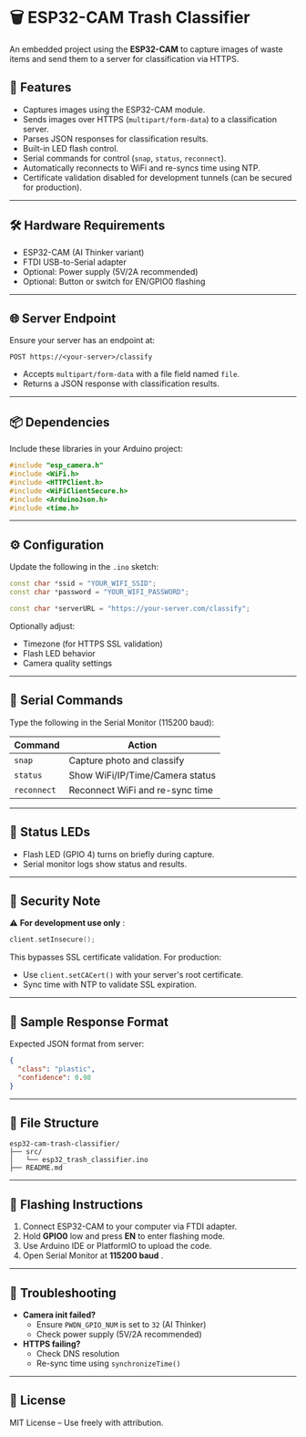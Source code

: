 # 🗑️ ESP32-CAM Trash Classifier

An embedded project using the **ESP32-CAM** to capture images of waste items and send them to a server for classification via HTTPS.

## 📸 Features

* Captures images using the ESP32-CAM module.
* Sends images over HTTPS (`multipart/form-data`) to a classification server.
* Parses JSON responses for classification results.
* Built-in LED flash control.
* Serial commands for control (`snap`, `status`, `reconnect`).
* Automatically reconnects to WiFi and re-syncs time using NTP.
* Certificate validation disabled for development tunnels (can be secured for production).

---

## 🛠️ Hardware Requirements

* ESP32-CAM (AI Thinker variant)
* FTDI USB-to-Serial adapter
* Optional: Power supply (5V/2A recommended)
* Optional: Button or switch for EN/GPIO0 flashing

---

## 🌐 Server Endpoint

Ensure your server has an endpoint at:

```
POST https://<your-server>/classify
```

* Accepts `multipart/form-data` with a file field named `file`.
* Returns a JSON response with classification results.

---

## 📦 Dependencies

Include these libraries in your Arduino project:

```cpp
#include "esp_camera.h"
#include <WiFi.h>
#include <HTTPClient.h>
#include <WiFiClientSecure.h>
#include <ArduinoJson.h>
#include <time.h>
```

---

## ⚙️ Configuration

Update the following in the `.ino` sketch:

```cpp
const char *ssid = "YOUR_WIFI_SSID";
const char *password = "YOUR_WIFI_PASSWORD";

const char *serverURL = "https://your-server.com/classify";
```

Optionally adjust:

* Timezone (for HTTPS SSL validation)
* Flash LED behavior
* Camera quality settings

---

## 🧪 Serial Commands

Type the following in the Serial Monitor (115200 baud):

| Command       | Action                          |
| ------------- | ------------------------------- |
| `snap`      | Capture photo and classify      |
| `status`    | Show WiFi/IP/Time/Camera status |
| `reconnect` | Reconnect WiFi and re-sync time |

---

## 🚦 Status LEDs

* Flash LED (GPIO 4) turns on briefly during capture.
* Serial monitor logs show status and results.

---

## 🔐 Security Note

⚠️  **For development use only** :

```cpp
client.setInsecure();
```

This bypasses SSL certificate validation. For production:

* Use `client.setCACert()` with your server's root certificate.
* Sync time with NTP to validate SSL expiration.

---

## 🧠 Sample Response Format

Expected JSON format from server:

```json
{
  "class": "plastic",
  "confidence": 0.98
}
```

---

## 📂 File Structure

```
esp32-cam-trash-classifier/
├── src/
│   └── esp32_trash_classifier.ino
├── README.md
```

---

## 🚀 Flashing Instructions

1. Connect ESP32-CAM to your computer via FTDI adapter.
2. Hold **GPIO0** low and press **EN** to enter flashing mode.
3. Use Arduino IDE or PlatformIO to upload the code.
4. Open Serial Monitor at  **115200 baud** .

---

## 🧰 Troubleshooting

* **Camera init failed?**
  * Ensure `PWDN_GPIO_NUM` is set to `32` (AI Thinker)
  * Check power supply (5V/2A recommended)
* **HTTPS failing?**
  * Check DNS resolution
  * Re-sync time using `synchronizeTime()`

---

## 📜 License

MIT License – Use freely with attribution.
